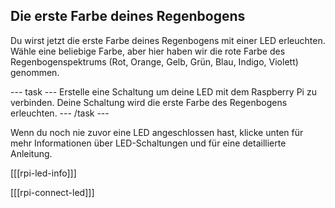 ## Die erste Farbe deines Regenbogens

Du wirst jetzt die erste Farbe deines Regenbogens mit einer LED erleuchten. Wähle eine beliebige Farbe, aber hier haben wir die rote Farbe des Regenbogenspektrums (Rot, Orange, Gelb, Grün, Blau, Indigo, Violett) genommen.

--- task --- Erstelle eine Schaltung um deine LED mit dem Raspberry Pi zu verbinden. Deine Schaltung wird die erste Farbe des Regenbogens erleuchten. --- /task ---

Wenn du noch nie zuvor eine LED angeschlossen hast, klicke unten für mehr Informationen über LED-Schaltungen und für eine detaillierte Anleitung.

[[[rpi-led-info]]] 

[[[rpi-connect-led]]]